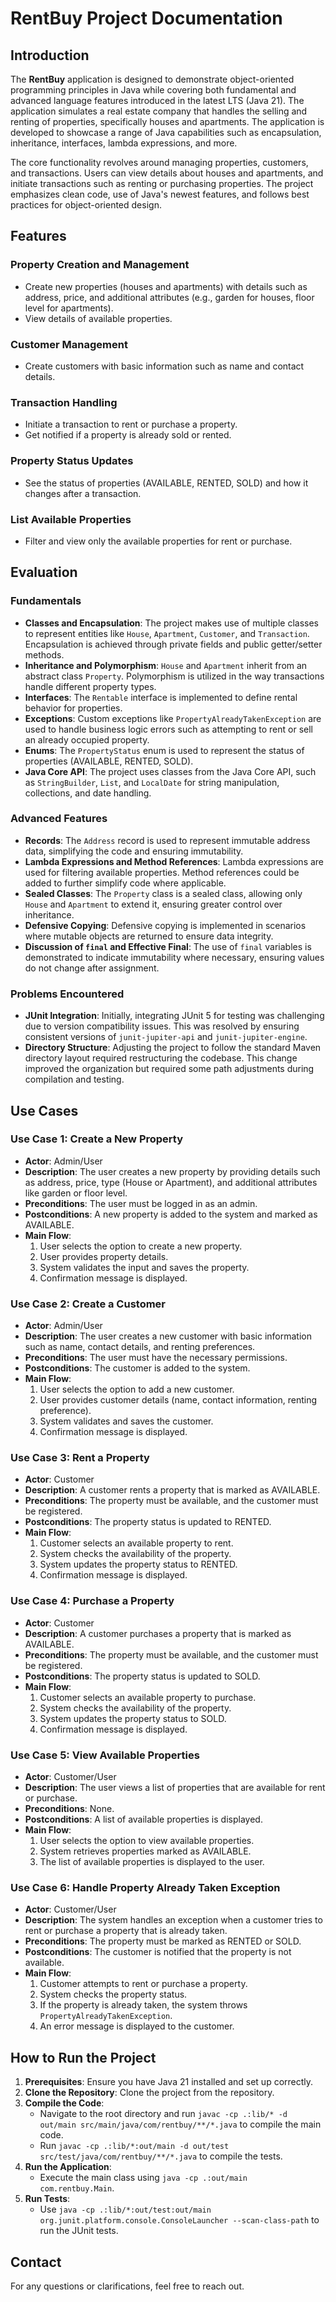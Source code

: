 # RentBuy Project Documentation

## Introduction

The **RentBuy** application is designed to demonstrate object-oriented programming principles in Java while covering both fundamental and advanced language features introduced in the latest LTS (Java 21). The application simulates a real estate company that handles the selling and renting of properties, specifically houses and apartments. The application is developed to showcase a range of Java capabilities such as encapsulation, inheritance, interfaces, lambda expressions, and more.

The core functionality revolves around managing properties, customers, and transactions. Users can view details about houses and apartments, and initiate transactions such as renting or purchasing properties. The project emphasizes clean code, use of Java's newest features, and follows best practices for object-oriented design.

## Features

### Property Creation and Management
- Create new properties (houses and apartments) with details such as address, price, and additional attributes (e.g., garden for houses, floor level for apartments).
- View details of available properties.

### Customer Management
- Create customers with basic information such as name and contact details.

### Transaction Handling
- Initiate a transaction to rent or purchase a property.
- Get notified if a property is already sold or rented.

### Property Status Updates
- See the status of properties (AVAILABLE, RENTED, SOLD) and how it changes after a transaction.

### List Available Properties
- Filter and view only the available properties for rent or purchase.

## Evaluation

### Fundamentals
- **Classes and Encapsulation**: The project makes use of multiple classes to represent entities like `House`, `Apartment`, `Customer`, and `Transaction`. Encapsulation is achieved through private fields and public getter/setter methods.
- **Inheritance and Polymorphism**: `House` and `Apartment` inherit from an abstract class `Property`. Polymorphism is utilized in the way transactions handle different property types.
- **Interfaces**: The `Rentable` interface is implemented to define rental behavior for properties.
- **Exceptions**: Custom exceptions like `PropertyAlreadyTakenException` are used to handle business logic errors such as attempting to rent or sell an already occupied property.
- **Enums**: The `PropertyStatus` enum is used to represent the status of properties (AVAILABLE, RENTED, SOLD).
- **Java Core API**: The project uses classes from the Java Core API, such as `StringBuilder`, `List`, and `LocalDate` for string manipulation, collections, and date handling.

### Advanced Features
- **Records**: The `Address` record is used to represent immutable address data, simplifying the code and ensuring immutability.
- **Lambda Expressions and Method References**: Lambda expressions are used for filtering available properties. Method references could be added to further simplify code where applicable.
- **Sealed Classes**: The `Property` class is a sealed class, allowing only `House` and `Apartment` to extend it, ensuring greater control over inheritance.
- **Defensive Copying**: Defensive copying is implemented in scenarios where mutable objects are returned to ensure data integrity.
- **Discussion of `final` and Effective Final**: The use of `final` variables is demonstrated to indicate immutability where necessary, ensuring values do not change after assignment.

### Problems Encountered
- **JUnit Integration**: Initially, integrating JUnit 5 for testing was challenging due to version compatibility issues. This was resolved by ensuring consistent versions of `junit-jupiter-api` and `junit-jupiter-engine`.
- **Directory Structure**: Adjusting the project to follow the standard Maven directory layout required restructuring the codebase. This change improved the organization but required some path adjustments during compilation and testing.

## Use Cases

### Use Case 1: Create a New Property
- **Actor**: Admin/User
- **Description**: The user creates a new property by providing details such as address, price, type (House or Apartment), and additional attributes like garden or floor level.
- **Preconditions**: The user must be logged in as an admin.
- **Postconditions**: A new property is added to the system and marked as AVAILABLE.
- **Main Flow**:
  1. User selects the option to create a new property.
  2. User provides property details.
  3. System validates the input and saves the property.
  4. Confirmation message is displayed.

### Use Case 2: Create a Customer
- **Actor**: Admin/User
- **Description**: The user creates a new customer with basic information such as name, contact details, and renting preferences.
- **Preconditions**: The user must have the necessary permissions.
- **Postconditions**: The customer is added to the system.
- **Main Flow**:
  1. User selects the option to add a new customer.
  2. User provides customer details (name, contact information, renting preference).
  3. System validates and saves the customer.
  4. Confirmation message is displayed.

### Use Case 3: Rent a Property
- **Actor**: Customer
- **Description**: A customer rents a property that is marked as AVAILABLE.
- **Preconditions**: The property must be available, and the customer must be registered.
- **Postconditions**: The property status is updated to RENTED.
- **Main Flow**:
  1. Customer selects an available property to rent.
  2. System checks the availability of the property.
  3. System updates the property status to RENTED.
  4. Confirmation message is displayed.

### Use Case 4: Purchase a Property
- **Actor**: Customer
- **Description**: A customer purchases a property that is marked as AVAILABLE.
- **Preconditions**: The property must be available, and the customer must be registered.
- **Postconditions**: The property status is updated to SOLD.
- **Main Flow**:
  1. Customer selects an available property to purchase.
  2. System checks the availability of the property.
  3. System updates the property status to SOLD.
  4. Confirmation message is displayed.

### Use Case 5: View Available Properties
- **Actor**: Customer/User
- **Description**: The user views a list of properties that are available for rent or purchase.
- **Preconditions**: None.
- **Postconditions**: A list of available properties is displayed.
- **Main Flow**:
  1. User selects the option to view available properties.
  2. System retrieves properties marked as AVAILABLE.
  3. The list of available properties is displayed to the user.

### Use Case 6: Handle Property Already Taken Exception
- **Actor**: Customer/User
- **Description**: The system handles an exception when a customer tries to rent or purchase a property that is already taken.
- **Preconditions**: The property must be marked as RENTED or SOLD.
- **Postconditions**: The customer is notified that the property is not available.
- **Main Flow**:
  1. Customer attempts to rent or purchase a property.
  2. System checks the property status.
  3. If the property is already taken, the system throws `PropertyAlreadyTakenException`.
  4. An error message is displayed to the customer.

## How to Run the Project

1. **Prerequisites**: Ensure you have Java 21 installed and set up correctly.
2. **Clone the Repository**: Clone the project from the repository.
3. **Compile the Code**:
   - Navigate to the root directory and run `javac -cp .:lib/* -d out/main src/main/java/com/rentbuy/**/*.java` to compile the main code.
   - Run `javac -cp .:lib/*:out/main -d out/test src/test/java/com/rentbuy/**/*.java` to compile the tests.
4. **Run the Application**:
   - Execute the main class using `java -cp .:out/main com.rentbuy.Main`.
5. **Run Tests**:
   - Use `java -cp .:lib/*:out/test:out/main org.junit.platform.console.ConsoleLauncher --scan-class-path` to run the JUnit tests.

## Contact
For any questions or clarifications, feel free to reach out.